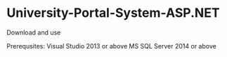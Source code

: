 # University-Portal-System-ASP.NET
Download and use

Prerequsites: 
Visual Studio 2013 or above
MS SQL Server 2014 or above
